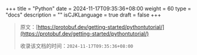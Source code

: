 +++
title = "Python"
date = 2024-11-17T09:35:36+08:00
weight = 60
type = "docs"
description = ""
isCJKLanguage = true
draft = false
+++

> 原文：[https://protobuf.dev/getting-started/pythontutorial/](https://protobuf.dev/getting-started/pythontutorial/)
>
> 收录该文档的时间：`2024-11-17T09:35:36+08:00`
